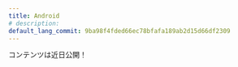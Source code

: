 ```yaml
---
title: Android
# description:
default_lang_commit: 9ba98f4fded66ec78bfafa189ab2d15d66df2309
---
```


コンテンツは近日公開！
